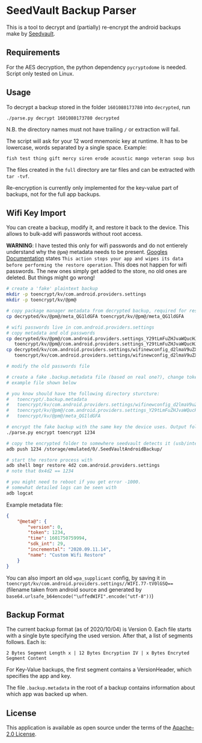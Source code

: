 # SeedVault Backup Parser

This is a tool to decrypt and (partially) re-encrypt the android backups make by [Seedvault](https://github.com/stevesoltys/seedvault/).

## Requirements
For the AES decryption, the python dependency `pycryptodome` is needed.
Script only tested on Linux.

## Usage
To decrypt a backup stored in the folder `1601080173780` into `decrypted`, run
```
./parse.py decrypt 1601080173780 decrypted
```

N.B. the directory names must not have trailing `/` or extraction will fail.

The script will ask for your 12 word mnemonic key at runtime. It has to be lowercase, words separated by a single space.
Example:

```
fish test thing gift mercy siren erode acoustic mango veteran soup bus
```

The files created in the `full` directory are tar files and can be extracted with `tar -tvf`.

Re-encryption is currently only implemented for the key-value part of backups, not for the full app backups.

## Wifi Key Import
You can create a backup, modify it, and restore it back to the device. This allows to bulk-add wifi passwords without root access.

__WARNING__: I have tested this only for wifi passwords and do not entierely understand why the `@pm@` metadata needs to be present. [Googles Documentation](https://developer.android.com/guide/topics/data/testingbackup#TestingBackup) states `This action stops your app and wipes its data before performing the restore operation`. This does not happen for wifi passwords. The new ones simply get added to the store, no old ones are deleted. But things might go wrong!

```sh
# create a 'fake' plaintext backup
mkdir -p toencrypt/kv/com.android.providers.settings
mkdir -p toencrypt/kv/@pm@

# copy package manager metadata from decrypted backup, required for restoring backups
cp decrypted/kv/@pm@/meta_QG1ldGFA toencrypt/kv/@pm@/meta_QG1ldGFA

# wifi passwords live in com.android.providers.settings
# copy metadata and old passwords
cp decrypted/kv/@pm@/com.android.providers.settings_Y29tLmFuZHJvaWQucHJvdmlkZXJzLnNldHRpbmdz \
   toencrypt/kv/@pm@/com.android.providers.settings_Y29tLmFuZHJvaWQucHJvdmlkZXJzLnNldHRpbmdz
cp decrypted/kv/com.android.providers.settings/wifinewconfig_d2lmaV9uZXdfY29uZmln \
   toencrypt/kv/com.android.providers.settings/wifinewconfig_d2lmaV9uZXdfY29uZmln

# modify the old passwords file

# create a fake .backup.metadata file (based on real one?), change token to 1234
# example file shown below

# you know should have the following directory sturcture:
#   toencrypt/.backup.metadata
#   toencrypt/kv/com.android.providers.settings/wifinewconfig_d2lmaV9uZXdfY29uZmln
#   toencrypt/kv/@pm@/com.android.providers.settings_Y29tLmFuZHJvaWQucHJvdmlkZXJzLnNldHRpbmdz
#   toencrypt/kv/@pm@/meta_QG1ldGFA

# encrypt the fake backup with the same key the device uses. Output folder has to be numeric only and match the token
./parse.py encrypt toencrypt 1234

# copy the encrypted folder to somewhere seedvault detects it (usb/internal storage `.SeedVaultAndroidBackup`).
adb push 1234 /storage/emulated/0/.SeedVaultAndroidBackup/

# start the restore process with
adb shell bmgr restore 4d2 com.android.providers.settings
# note that 0x4d2 == 1234

# you might need to reboot if you get error -1000.
# somewhat detailed logs can be seen with
adb logcat
```

Example metadata file:
```json
{
    "@meta@": {
        "version": 0,
        "token": 1234,
        "time": 1601750759994,
        "sdk_int": 29,
        "incremental": "2020.09.11.14",
        "name": "Custom Wifi Restore"
    }
}
```

You can also import an old `wpa_supplicant` config, by saving it in `toencrypt/kv/com.android.providers.settings//WIFI.77-tV0lGSQ==` (filename taken from android source and generated by `base64.urlsafe_b64encode("\uffedWIFI".encode("utf-8"))`)

## Backup Format
The current backup format (as of 2020/10/04) is Version 0. Each file starts with a single byte specifying the used version. After that, a list of segments follows. Each is:

```
2 Bytes Segment Length x | 12 Bytes Encryption IV | x Bytes Encryted Segment Content
```

For Key-Value backups, the first segment contains a VersionHeader, which specifies the app and key.

The file `.backup.metadata` in the root of a backup contains information about which app was backed up when.


## License
This application is available as open source under the terms of the [Apache-2.0 License](https://opensource.org/licenses/Apache-2.0).

